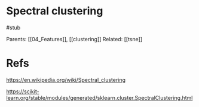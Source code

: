 # Spectral clustering

#stub

Parents: [[04_Features]], [[clustering]]
Related: [[tsne]]


# Refs

https://en.wikipedia.org/wiki/Spectral_clustering

https://scikit-learn.org/stable/modules/generated/sklearn.cluster.SpectralClustering.html